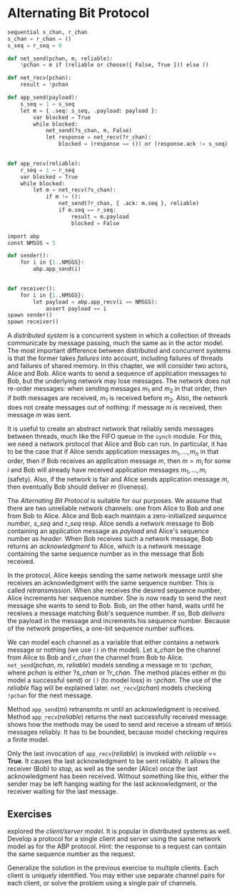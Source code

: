 
# Alternating Bit Protocol 


```python
sequential s_chan, r_chan
s_chan = r_chan = ()
s_seq = r_seq = 0

def net_send(pchan, m, reliable):
    !pchan = m if (reliable or choose({ False, True })) else ()

def net_recv(pchan):
    result = !pchan

def app_send(payload):
    s_seq = 1 – s_seq
    let m = { .seq: s_seq, .payload: payload }:
        var blocked = True
        while blocked:
            net_send(?s_chan, m, False)
            let response = net_recv(?r_chan):
                blocked = (response == ()) or (response.ack != s_seq)
            

def app_recv(reliable):
    r_seq = 1 – r_seq
    var blocked = True
    while blocked:
        let m = net_recv(?s_chan):
            if m != ():
                net_send(?r_chan, { .ack: m.seq }, reliable)
                if m.seq == r_seq:
                    result = m.payload
                    blocked = False
```


```python
import abp
const NMSGS = 5

def sender():
    for i in {1..NMSGS}:
        abp.app_send(i)
    

def receiver():
    for i in {1..NMSGS}:
        let payload = abp.app_recv(i == NMSGS):
            assert payload == i
spawn sender()
spawn receiver()
```

A *distributed system* is a concurrent system in which a collection of
threads communicate by message passing, much the same as in the actor
model. The most important difference between distributed and concurrent
systems is that the former takes *failures* into account, including
failures of threads and failures of shared memory. In this chapter, we
will consider two actors, Alice and Bob. Alice wants to send a sequence
of application messages to Bob, but the underlying network may lose
messages. The network does not re-order messages: when sending messages
$m_1$ and $m_2$ in that order, then if both messages are received, $m_1$
is received before $m_2$. Also, the network does not create messages out
of nothing: if message $m$ is received, then message $m$ was sent.

It is useful to create an abstract network that reliably sends messages
between threads, much like the FIFO queue in the `synch` module. For
this, we need a network protocol that Alice and Bob can run. In
particular, it has to be the case that if Alice sends application
messages $m_1, ..., m_n$ in that order, then if Bob receives an
application message $m$, then $m = m_i$ for some $i$ and Bob will
already have received application messages $m_1, ..., m_i$ (safety).
Also, if the network is fair and Alice sends application message $m$,
then eventually Bob should deliver $m$ (liveness).

The *Alternating Bit Protocol* is suitable for our purposes. We assume
that there are two unreliable network channels: one from Alice to Bob
and one from Bob to Alice. Alice and Bob each maintain a
zero-initialized *sequence number*, *s_seq* and *r_seq* resp. Alice
sends a network message to Bob containing an application message as
*payload* and Alice's sequence number as *header*. When Bob receives
such a network message, Bob returns an *acknowledgment* to Alice, which
is a network message containing the same sequence number as in the
message that Bob received.

In the protocol, Alice keeps sending the same network message until she
receives an acknowledgment with the same sequence number. This is called
*retransmission*. When she receives the desired sequence number, Alice
increments her sequence number. She is now ready to send the next
message she wants to send to Bob. Bob, on the other hand, waits until he
receives a message matching Bob's sequence number. If so, Bob *delivers*
the payload in the message and increments his sequence number. Because
of the network properties, a one-bit sequence number suffices.

We can model each channel as a variable that either contains a network
message or nothing (we use `()` in the model). Let *s_chan* be the
channel from Alice to Bob and *r_chan* the channel from Bob to Alice.
`net_send`(*pchan*, $m$, *reliable*) models sending a message $m$ to
`!`*pchan*, where *pchan* is either ?*s_chan* or ?*r_chan*. The method
places either $m$ (to model a successful send) or `()` (to model loss)
in `!`*pchan*. The use of the *reliable* flag will be explained later.
`net_recv`(*pchan*) models checking `!pchan` for the next message.

Method `app_send`($m$) retransmits $m$ until an acknowledgment is
received. Method `app_recv`(*reliable*) returns the next successfully
received message. shows how the methods may be used to send and receive
a stream of `NMSGS` messages reliably. It has to be bounded, because
model checking requires a finite model.

Only the last invocation of `app_recv`(*reliable*) is invoked with
*reliable* == **True**. It causes the last acknowledgment to be sent
reliably. It allows the receiver (Bob) to stop, as well as the sender
(Alice) once the last acknowledgment has been received. Without
something like this, either the sender may be left hanging waiting for
the last acknowledgment, or the receiver waiting for the last message.

## Exercises 


explored the *client/server model*. It is popular in distributed systems
as well. Develop a protocol for a single client and server using the
same network model as for the ABP protocol. Hint: the response to a
request can contain the same sequence number as the request.

Generalize the solution in the previous exercise to multiple clients.
Each client is uniquely identified. You may either use separate channel
pairs for each client, or solve the problem using a single pair of
channels.

